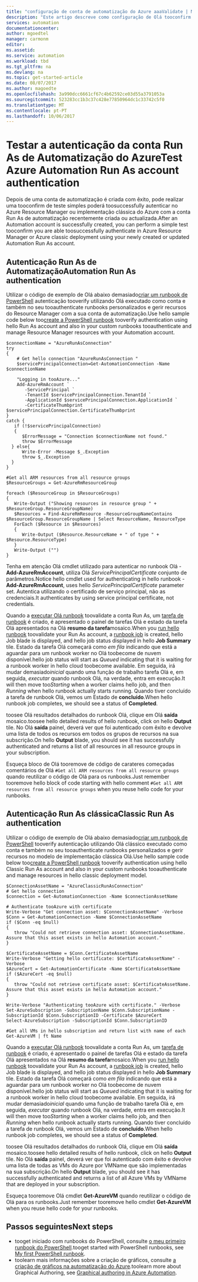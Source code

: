 ```yaml
---
title: "configuração de conta de automatização do Azure aaaValidate | Microsoft Docs"
description: "Este artigo descreve como configuração de Olá tooconfirm da sua conta de automatização está configurada corretamente."
services: automation
documentationcenter: 
author: mgoedtel
manager: carmonm
editor: 
ms.assetid: 
ms.service: automation
ms.workload: tbd
ms.tgt_pltfrm: na
ms.devlang: na
ms.topic: get-started-article
ms.date: 08/07/2017
ms.author: magoedte
ms.openlocfilehash: 3a990dcc6661cf67c4b62592ce03d55a3791053a
ms.sourcegitcommit: 523283cc1b3c37c428e77850964dc1c33742c5f0
ms.translationtype: MT
ms.contentlocale: pt-PT
ms.lasthandoff: 10/06/2017
---
```

# <a name="test-azure-automation-run-as-account-authentication"></a><span data-ttu-id="6e046-103">Testar a autenticação da conta Run As de Automatização do Azure</span><span class="sxs-lookup"><span data-stu-id="6e046-103">Test Azure Automation Run As account authentication</span></span>
<span data-ttu-id="6e046-104">Depois de uma conta de automatização é criada com êxito, pode realizar uma tooconfirm de teste simples poderá toosuccessfully autenticar no Azure Resource Manager ou implementação clássica do Azure com a conta Run As de automatização recentemente criada ou actualizada.</span><span class="sxs-lookup"><span data-stu-id="6e046-104">After an Automation account is successfully created, you can perform a simple test tooconfirm you are able toosuccessfully authenticate in Azure Resource Manager or Azure classic deployment using your newly created or updated Automation Run As account.</span></span>    

## <a name="automation-run-as-authentication"></a><span data-ttu-id="6e046-105">Autenticação Run As de Automatização</span><span class="sxs-lookup"><span data-stu-id="6e046-105">Automation Run As authentication</span></span>
<span data-ttu-id="6e046-106">Utilizar o código de exemplo de Olá abaixo demasiado[criar um runbook de PowerShell](automation-creating-importing-runbook.md) autenticação tooverify utilizando Olá executado como conta e também no seu tooauthenticate runbooks personalizados e gerir recursos do Resource Manager com a sua conta de automatização.</span><span class="sxs-lookup"><span data-stu-id="6e046-106">Use hello sample code below too[create a PowerShell runbook](automation-creating-importing-runbook.md) tooverify authentication using hello Run As account and also in your custom runbooks tooauthenticate and manage Resource Manager resources with your Automation account.</span></span>   

    $connectionName = "AzureRunAsConnection"
    try
    {
        # Get hello connection "AzureRunAsConnection "
        $servicePrincipalConnection=Get-AutomationConnection -Name $connectionName         

        "Logging in tooAzure..."
        Add-AzureRmAccount `
           -ServicePrincipal `
           -TenantId $servicePrincipalConnection.TenantId `
           -ApplicationId $servicePrincipalConnection.ApplicationId `
           -CertificateThumbprint $servicePrincipalConnection.CertificateThumbprint 
    }
    catch {
       if (!$servicePrincipalConnection)
       {
          $ErrorMessage = "Connection $connectionName not found."
          throw $ErrorMessage
      } else{
          Write-Error -Message $_.Exception
          throw $_.Exception
      }
    }

    #Get all ARM resources from all resource groups
    $ResourceGroups = Get-AzureRmResourceGroup 

    foreach ($ResourceGroup in $ResourceGroups)
    {    
       Write-Output ("Showing resources in resource group " + $ResourceGroup.ResourceGroupName)
       $Resources = Find-AzureRmResource -ResourceGroupNameContains $ResourceGroup.ResourceGroupName | Select ResourceName, ResourceType
       ForEach ($Resource in $Resources)
       {
          Write-Output ($Resource.ResourceName + " of type " +  $Resource.ResourceType)
       }
       Write-Output ("")
    } 

<span data-ttu-id="6e046-107">Tenha em atenção Olá cmdlet utilizado para autenticar no runbook Olá - **Add-AzureRmAccount**, utiliza Olá *ServicePrincipalCertificate* conjunto de parâmetros.</span><span class="sxs-lookup"><span data-stu-id="6e046-107">Notice hello cmdlet used for authenticating in hello runbook - **Add-AzureRmAccount**, uses hello *ServicePrincipalCertificate* parameter set.</span></span>  <span data-ttu-id="6e046-108">Autentica utilizando o certificado de serviço principal, não as credenciais.</span><span class="sxs-lookup"><span data-stu-id="6e046-108">It authenticates by using service principal certificate, not credentials.</span></span>  

<span data-ttu-id="6e046-109">Quando a [executar Olá runbook](automation-starting-a-runbook.md#starting-a-runbook-with-the-azure-portal) toovalidate a conta Run As, um [tarefa de runbook](automation-runbook-execution.md) é criado, é apresentado o painel de tarefas Olá e estado da tarefa Olá apresentados na Olá **resumo da tarefa**mosaico.</span><span class="sxs-lookup"><span data-stu-id="6e046-109">When you [run hello runbook](automation-starting-a-runbook.md#starting-a-runbook-with-the-azure-portal) toovalidate your Run As account, a [runbook job](automation-runbook-execution.md) is created, hello Job blade is displayed, and hello job status displayed in hello **Job Summary** tile.</span></span> <span data-ttu-id="6e046-110">Estado da tarefa Olá começará como *em fila* indicando que está a aguardar para um runbook worker no Olá toobecome de nuvem disponível.</span><span class="sxs-lookup"><span data-stu-id="6e046-110">hello job status will start as *Queued* indicating that it is waiting for a runbook worker in hello cloud toobecome available.</span></span> <span data-ttu-id="6e046-111">Em seguida, irá mudar demasiado*inicial* quando uma função de trabalho tarefa Olá e, em seguida, *executar* quando runbook Olá, na verdade, entra em execução.</span><span class="sxs-lookup"><span data-stu-id="6e046-111">It will then move too*Starting* when a worker claims hello job, and then *Running* when hello runbook actually starts running.</span></span>  <span data-ttu-id="6e046-112">Quando tiver concluído a tarefa de runbook Olá, vemos um Estado de **concluído**.</span><span class="sxs-lookup"><span data-stu-id="6e046-112">When hello runbook job completes, we should see a status of **Completed**.</span></span>

<span data-ttu-id="6e046-113">toosee Olá resultados detalhados do runbook Olá, clique em Olá **saída** mosaico.</span><span class="sxs-lookup"><span data-stu-id="6e046-113">toosee hello detailed results of hello runbook, click on hello **Output** tile.</span></span>  <span data-ttu-id="6e046-114">No Olá **saída** painel, deverá ver que foi autenticado com êxito e devolve uma lista de todos os recursos em todos os grupos de recursos na sua subscrição.</span><span class="sxs-lookup"><span data-stu-id="6e046-114">On hello **Output** blade, you should see it has successfully authenticated and returns a list of all resources in all resource groups in your subscription.</span></span>  

<span data-ttu-id="6e046-115">Esqueça bloco de Olá tooremove de código de carateres começadas comentários de Olá `#Get all ARM resources from all resource groups` quando reutilizar o código de Olá para os runbooks.</span><span class="sxs-lookup"><span data-stu-id="6e046-115">Just remember tooremove hello block of code starting with hello comment `#Get all ARM resources from all resource groups` when you reuse hello code for your runbooks.</span></span>

## <a name="classic-run-as-authentication"></a><span data-ttu-id="6e046-116">Autenticação Run As clássica</span><span class="sxs-lookup"><span data-stu-id="6e046-116">Classic Run As authentication</span></span>
<span data-ttu-id="6e046-117">Utilizar o código de exemplo de Olá abaixo demasiado[criar um runbook de PowerShell](automation-creating-importing-runbook.md) tooverify autenticação utilizando Olá clássico executado como conta e também no seu tooauthenticate runbooks personalizados e gerir recursos no modelo de implementação clássica Olá.</span><span class="sxs-lookup"><span data-stu-id="6e046-117">Use hello sample code below too[create a PowerShell runbook](automation-creating-importing-runbook.md) tooverify authentication using hello Classic Run As account and also in your custom runbooks tooauthenticate and manage resources in hello classic deployment model.</span></span>  

    $ConnectionAssetName = "AzureClassicRunAsConnection"
    # Get hello connection
    $connection = Get-AutomationConnection -Name $connectionAssetName        

    # Authenticate tooAzure with certificate
    Write-Verbose "Get connection asset: $ConnectionAssetName" -Verbose
    $Conn = Get-AutomationConnection -Name $ConnectionAssetName
    if ($Conn -eq $null)
    {
       throw "Could not retrieve connection asset: $ConnectionAssetName. Assure that this asset exists in hello Automation account."
    }

    $CertificateAssetName = $Conn.CertificateAssetName
    Write-Verbose "Getting hello certificate: $CertificateAssetName" -Verbose
    $AzureCert = Get-AutomationCertificate -Name $CertificateAssetName
    if ($AzureCert -eq $null)
    {
       throw "Could not retrieve certificate asset: $CertificateAssetName. Assure that this asset exists in hello Automation account."
    }

    Write-Verbose "Authenticating tooAzure with certificate." -Verbose
    Set-AzureSubscription -SubscriptionName $Conn.SubscriptionName -SubscriptionId $Conn.SubscriptionID -Certificate $AzureCert
    Select-AzureSubscription -SubscriptionId $Conn.SubscriptionID
    
    #Get all VMs in hello subscription and return list with name of each
    Get-AzureVM | ft Name

<span data-ttu-id="6e046-118">Quando a [executar Olá runbook](automation-starting-a-runbook.md#starting-a-runbook-with-the-azure-portal) toovalidate a conta Run As, um [tarefa de runbook](automation-runbook-execution.md) é criado, é apresentado o painel de tarefas Olá e estado da tarefa Olá apresentados na Olá **resumo da tarefa**mosaico.</span><span class="sxs-lookup"><span data-stu-id="6e046-118">When you [run hello runbook](automation-starting-a-runbook.md#starting-a-runbook-with-the-azure-portal) toovalidate your Run As account, a [runbook job](automation-runbook-execution.md) is created, hello Job blade is displayed, and hello job status displayed in hello **Job Summary** tile.</span></span> <span data-ttu-id="6e046-119">Estado da tarefa Olá começará como *em fila* indicando que está a aguardar para um runbook worker no Olá toobecome de nuvem disponível.</span><span class="sxs-lookup"><span data-stu-id="6e046-119">hello job status will start as *Queued* indicating that it is waiting for a runbook worker in hello cloud toobecome available.</span></span> <span data-ttu-id="6e046-120">Em seguida, irá mudar demasiado*inicial* quando uma função de trabalho tarefa Olá e, em seguida, *executar* quando runbook Olá, na verdade, entra em execução.</span><span class="sxs-lookup"><span data-stu-id="6e046-120">It will then move too*Starting* when a worker claims hello job, and then *Running* when hello runbook actually starts running.</span></span>  <span data-ttu-id="6e046-121">Quando tiver concluído a tarefa de runbook Olá, vemos um Estado de **concluído**.</span><span class="sxs-lookup"><span data-stu-id="6e046-121">When hello runbook job completes, we should see a status of **Completed**.</span></span>

<span data-ttu-id="6e046-122">toosee Olá resultados detalhados do runbook Olá, clique em Olá **saída** mosaico.</span><span class="sxs-lookup"><span data-stu-id="6e046-122">toosee hello detailed results of hello runbook, click on hello **Output** tile.</span></span>  <span data-ttu-id="6e046-123">No Olá **saída** painel, deverá ver que foi autenticado com êxito e devolve uma lista de todas as VMs do Azure por VMName que são implementadas na sua subscrição.</span><span class="sxs-lookup"><span data-stu-id="6e046-123">On hello **Output** blade, you should see it has successfully authenticated and returns a list of all Azure VMs by VMName that are deployed in your subscription.</span></span>  

<span data-ttu-id="6e046-124">Esqueça tooremove Olá cmdlet **Get-AzureVM** quando reutilizar o código de Olá para os runbooks.</span><span class="sxs-lookup"><span data-stu-id="6e046-124">Just remember tooremove hello cmdlet **Get-AzureVM** when you reuse hello code for your runbooks.</span></span>

## <a name="next-steps"></a><span data-ttu-id="6e046-125">Passos seguintes</span><span class="sxs-lookup"><span data-stu-id="6e046-125">Next steps</span></span>
* <span data-ttu-id="6e046-126">tooget iniciado com runbooks do PowerShell, consulte [o meu primeiro runbook do PowerShell](automation-first-runbook-textual-powershell.md).</span><span class="sxs-lookup"><span data-stu-id="6e046-126">tooget started with PowerShell runbooks, see [My first PowerShell runbook](automation-first-runbook-textual-powershell.md).</span></span>
* <span data-ttu-id="6e046-127">toolearn mais informações sobre a criação de gráficos, consulte [a criação de gráficos na automatização do Azure](automation-graphical-authoring-intro.md).</span><span class="sxs-lookup"><span data-stu-id="6e046-127">toolearn more about Graphical Authoring, see [Graphical authoring in Azure Automation](automation-graphical-authoring-intro.md).</span></span>

